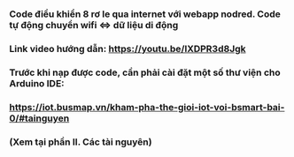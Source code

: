 ### Code điều khiển 8 rơ le qua internet với webapp nodred. Code tự động chuyển wifi <=> dữ liệu di động
### Link video hướng dẫn: https://youtu.be/lXDPR3d8Jgk

### Trước khi nạp được code, cần phải cài đặt một số thư viện cho Arduino IDE:
### https://iot.busmap.vn/kham-pha-the-gioi-iot-voi-bsmart-bai-0/#tainguyen
### (Xem tại phần II. Các tài nguyên)